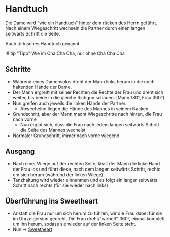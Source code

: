 # Handtuch

Die Dame wird "wie ein Handtuch" hinter dem rücken des Herrn geführt. Nach einem Wiegeschritt wechseln die Partner durch einen langen seitwärts Schritt die Seite.

Auch türkisches Handtuch genannt.

!!! tip "Tipp"
    Wie im Cha Cha Cha, nur ohne Cha Cha Cha

## Schritte

- Während eines Damensolos dreht der Mann links herum in die noch haltenden Hände der Dame.
- Der Mann ergreift mit seiner Rechten die Rechte der Frau und dreht sich weiter, bis beide in die gleiche Richgun schauen. (Mann 180°, Frau 360°)
- Nun greifen auch jeweils die linken Hände der Partner.
    - Abwechelnd liegen die Hände des Mannes in seinem Nacken
- Grundschritt, aber der Mann macht Wiegeschritte nach hinten, die Frau nach vorne
    - Nun ergibt sich, dass die Frau nach jedem langen seitwärts Schritt die Seite des Mannes wechelst
- Normaler Grundschritt, immer nach vorne wiegend.

## Ausgang

- Nach einer Wiege auf der rechten Seite, lässt der Mann die linke Hand der Frau los und führt diese, nach dem langen seitwärts Schritt, rechts um sich herum (während der linken Wiege).
- Tanzhaltung wird wieder einnehmen und es folgt ein langer seitwärts Schritt nach rechts (für sie wieder nach links)

## Überführung ins Sweetheart

- Anstatt die Frau nur um sich herum zu führen, wir die Frau dabei für sie im Uhrzeigersinn gedreht. Die Frau dreht/"wirbelt" 360°, einmal komplett um ihn herum, sodass sie wieder auf der linken Seite steht.
- Nun -> [Sweetheart](Sweetheart.md)
